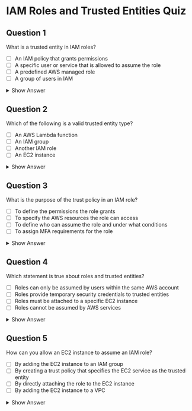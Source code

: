 # IAM Roles and Trusted Entities Quiz

## Question 1
What is a trusted entity in IAM roles?

- [ ] An IAM policy that grants permissions
- [ ] A specific user or service that is allowed to assume the role
- [ ] A predefined AWS managed role
- [ ] A group of users in IAM

<details>
<summary>Show Answer</summary>
A specific user or service that is allowed to assume the role
</details>

## Question 2
Which of the following is a valid trusted entity type?

- [ ] An AWS Lambda function
- [ ] An IAM group
- [ ] Another IAM role
- [ ] An EC2 instance

<details>
<summary>Show Answer</summary>
Another IAM role
</details>

## Question 3
What is the purpose of the trust policy in an IAM role?

- [ ] To define the permissions the role grants
- [ ] To specify the AWS resources the role can access
- [ ] To define who can assume the role and under what conditions
- [ ] To assign MFA requirements for the role

<details>
<summary>Show Answer</summary>
To define who can assume the role and under what conditions
</details>

## Question 4
Which statement is true about roles and trusted entities?

- [ ] Roles can only be assumed by users within the same AWS account
- [ ] Roles provide temporary security credentials to trusted entities
- [ ] Roles must be attached to a specific EC2 instance
- [ ] Roles cannot be assumed by AWS services

<details>
<summary>Show Answer</summary>
Roles provide temporary security credentials to trusted entities
</details>

## Question 5
How can you allow an EC2 instance to assume an IAM role?

- [ ] By adding the EC2 instance to an IAM group
- [ ] By creating a trust policy that specifies the EC2 service as the trusted entity
- [ ] By directly attaching the role to the EC2 instance
- [ ] By adding the EC2 instance to a VPC

<details>
<summary>Show Answer</summary>
By creating a trust policy that specifies the EC2 service as the trusted entity
</details>
